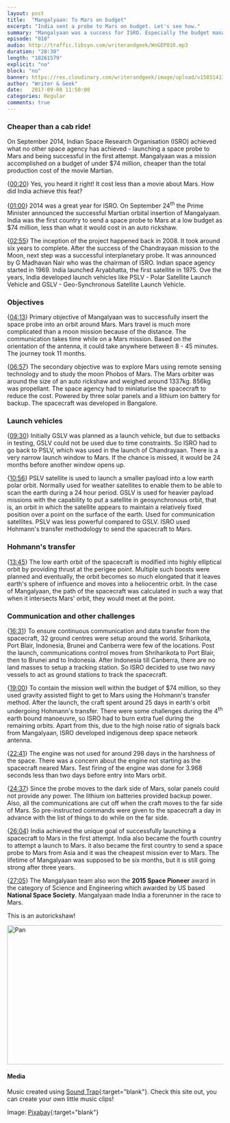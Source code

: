 ```yaml
---
layout: post
title:  "Mangalyaan: To Mars on budget"
excerpt: "India sent a probe to Mars on budget. Let's see how."
summary: "Mangalyaan was a success for ISRO. Especially the budget management part."
episode: "010"
audio: http://traffic.libsyn.com/writerandgeek/WnGEP010.mp3
duration: "28:30"
length: "10261579"
explicit: "no"
block: "no"
banner: https://res.cloudinary.com/writerandgeek/image/upload/v1503141381/mangal.jpg
author: "Writer & Geek"
date:   2017-09-08 11:50:00
categories: Regular
comments: true
---
```


### Cheaper than a cab ride!
On September 2014, Indian Space Research Organisation (ISRO) achieved what no other space agency has achieved - launching a space probe to Mars and being successful in the first attempt. Mangalyaan was a mission accomplished on a budget of under $74 million, cheaper than the total production cost of the movie Martian.

{[00:20](#t=00:00:20)} Yes, you heard it right! It cost less than a movie about Mars. How did India achieve this feat?

{[01:00](#t=00:01:00)} 2014 was a great year for ISRO. On September 24<sup>th</sup> the Prime Minister announced the successful Martian orbital insertion of Mangalyaan. India was the first country to send a space probe to Mars at a low budget as $74 million, less than what it would cost in an auto rickshaw.

{[02:55](#t=00:02:55)} The inception of the project happened back in 2008. It took around six years to complete. After the success of the Chandrayaan mission to the Moon, next step was a successful interplanetary probe. It was announced by G Madhavan Nair who was the chairman of ISRO. Indian space agency started in 1969. India launched Aryabhatta, the first satellite in 1975. Ove the years, India developed launch vehicles like PSLV - Polar Satellite Launch Vehicle and GSLV - Geo-Synchronous Satellite Launch Vehicle.

### Objectives
{[04:13](#t=00:04:13)} Primary objective of Mangalyaan was to successfully insert the space probe into an orbit around Mars. Mars travel is much more complicated than a moon mission because of the distance. The communication takes time while on a Mars mission. Based on the orientation of the antenna, it could take anywhere between 8 - 45 minutes. The journey took 11 months.

{[06:57](#t=00:06:57)} The secondary objective was to explore Mars using remote sensing technology and to study the moon Phobos of Mars. The Mars orbiter was around the size of an auto rickshaw and weighed around 1337kg. 856kg was propellant. The space agency had to miniaturise the spacecraft to reduce the cost. Powered by three solar panels and a lithium ion battery for backup. The spacecraft was developed in Bangalore.

### Launch vehicles
{[09:30](#t=00:09:30)} Initially GSLV was planned as a launch vehicle, but due to setbacks in testing, GSLV could not be used due to time constraints. So ISRO had to go back to PSLV, which was used in the launch of Chandrayaan. There is a very narrow launch window to Mars. If the chance is missed, it would be 24 months before another window opens up.

{[10:56](#t=00:10:56)} PSLV satellite is used to launch a smaller payload into a low earth polar orbit. Normally used for weather satellites to enable them to be able to scan the earth during a 24 hour period. GSLV is used for heavier payload missions with the capability to put a satellite in geosynchronous orbit, that is, an orbit in which the satellite appears to maintain a relatively fixed position over a point on the surface of the earth. Used for communication satellites. PSLV was less powerful compared to GSLV. ISRO used Hohmann's transfer methodology to send the spacecraft to Mars.

### Hohmann's transfer
{[13:45](#t=00:13:45)} The low earth orbit of the spacecraft is modified into highly elliptical orbit by providing thrust at the perigee point. Multiple such boosts were planned and eventually, the orbit becomes so much elongated that it leaves earth's sphere of influence and moves into a heliocentric orbit. In the case of Mangalyaan, the path of the spacecraft was calculated in such a way that when it intersects Mars' orbit, they would meet at the point.

### Communication and other challenges
{[16:31](#t=00:16:31)} To ensure continuous communication and data transfer from the spacecraft, 32 ground centres were setup around the world. Sriharikota, Port Blair, Indonesia, Brunei and Canberra were few of the locations. Post the launch, communications control moves from Shriharikota to Port Blair, then to Brunei and to Indonesia. After Indonesia till Canberra, there are no land masses to setup a tracking station. So ISRO decided to use two navy vessels to act as ground stations to track the spacecraft.

{[19:00](#t=00:19:00)} To contain the mission well within the budget of $74 million, so they used gravity assisted flight to get to Mars using the Hohmann's transfer method. After the launch, the craft spent around 25 days in earth's orbit undergoing Hohmann's transfer. There were some challenges during the 4<sup>th</sup> earth bound manoeuvre, so ISRO had to burn extra fuel during the remaining orbits. Apart from this, due to the high noise ratio of signals back from Mangalyaan, ISRO developed indigenous deep space network antenna.

{[22:41](#t=00:22:41)} The engine was not used for around 298 days in the harshness of the space. There was a concern about the engine not starting as the spacecraft neared Mars. Test firing of the engine was done for 3.968 seconds less than two days before entry into Mars orbit. 

{[24:37](#t=00:24:37)} Since the probe moves to the dark side of Mars, solar panels could not provide any power. The lithium ion batteries provided backup power. Also, all the communications are cut off when the craft moves to the far side of Mars. So pre-instructed commands were given to the spacecraft a day in advance with the list of things to do while on the far side.

{[26:04](#t=00:26:04)} India achieved the unique goal of successfully launching a spacecraft to Mars in the first attempt. India also became the fourth country to attempt a launch to Mars. it also became the first country to send a space probe to Mars from Asia and it was the cheapest mission ever to Mars. The lifetime of Mangalyaan was supposed to be six months, but it is still going strong after three years.

{[27:05](#t=00:27:05)} The Mangalyaan team also won the **2015 Space Pioneer** award in the category of Science and Engineering which awarded by US based **National Space Society**. Mangalyaan made India a forerunner in the race to Mars.

This is an autorickshaw!

<a data-flickr-embed="true"  href="https://www.flickr.com/photos/edwap4/4230595702/in/photolist-7rQUHd-i9RTo2-jAYgXB-v9pRq-at64Ae-2EC9KB-jC8Xcc-pTyrJe-aeSi9x-7bgMNp-av4jGK-7DSZN8-qfyKt-CLcdAT-7bkAky-nvk1DT-juApij-chKaCJ-8RsHQ1-4wzKYq-cwZMbY-2BAodL-7g9P9y-3tRzTr-7bkAiu-3tW89h-vqWkd-fhZnfn-bpwXKN-3tRzDr-nWdiH9-3tW8so-qMGm1m-pTzTg4-jt6skc-juudeW-9vmpQg-pNvRvE-tm9Uk-2Bx9Tv-32hu3G-d3iNDb-93pyPC-qQgDcC-7GCdNx-wn5uJ-9ZoJe3-5WiBNB-jrSQEA-8u8h4G" title="Pan"><img src="https://farm3.staticflickr.com/2648/4230595702_2bed0a30d4_z.jpg" width="640" height="325" alt="Pan"></a><script async src="//embedr.flickr.com/assets/client-code.js" charset="utf-8"></script>

#### Media
Music created using [Sound Trap](https://www.soundtrap.com){:target="blank"}. Check this site out, you can create your own little music clips!

Image: [Pixabay](https://pixabay.com/en/mars-space-science-planet-2651003/){:target="blank"}